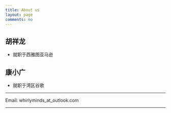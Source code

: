 ```yaml
---
title: About us
layout: page
comments: no
---
```


## 胡祥龙
  - 就职于西雅图亚马逊

## 康小广
  - 就职于湾区谷歌

----

Email: whirlyminds_at_outlook.com

----


